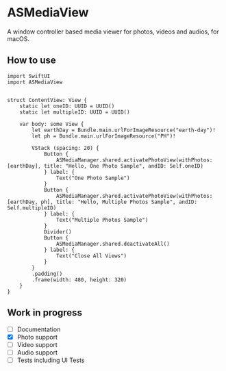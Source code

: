 # ASMediaView

A window controller based media viewer for photos, videos and audios, for macOS.


## How to use
```
import SwiftUI
import ASMediaView


struct ContentView: View {
    static let oneID: UUID = UUID()
    static let multipleID: UUID = UUID()

    var body: some View {
        let earthDay = Bundle.main.urlForImageResource("earth-day")!
        let ph = Bundle.main.urlForImageResource("PH")!

        VStack (spacing: 20) {
            Button {
                ASMediaManager.shared.activatePhotoView(withPhotos: [earthDay], title: "Hello, One Photo Sample", andID: Self.oneID)
            } label: {
                Text("One Photo Sample")
            }
            Button {
                ASMediaManager.shared.activatePhotoView(withPhotos: [earthDay, ph], title: "Hello, Multiple Photos Sample", andID: Self.multipleID)
            } label: {
                Text("Multiple Photos Sample")
            }
            Divider()
            Button {
                ASMediaManager.shared.deactivateAll()
            } label: {
                Text("Close All Views")
            }
        }
        .padding()
        .frame(width: 480, height: 320)
    }
}
```


## Work in progress
- [ ] Documentation
- [x] Photo support
- [ ] Video support
- [ ] Audio support
- [ ] Tests including UI Tests
